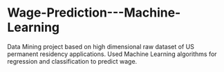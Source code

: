 # Wage-Prediction---Machine-Learning
Data Mining project based on high dimensional raw dataset of US permanent residency applications. Used Machine Learning algorithms for regression and classification to predict wage. 
